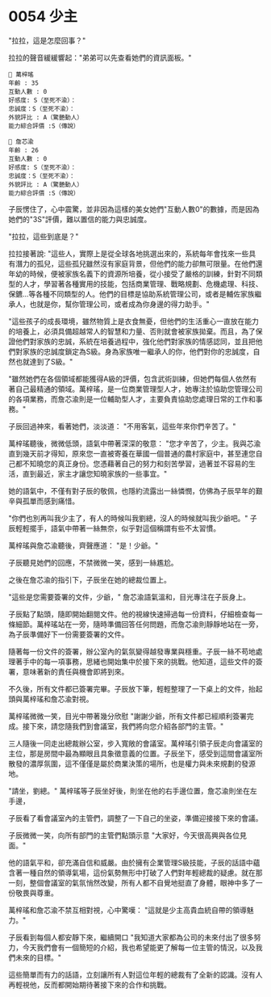 # 0054 少主

"拉拉，這是怎麼回事？"

拉拉的聲音緩緩響起："弟弟可以先查看她們的資訊面板。"

```
📰 萬梓瑤
年齡 : 35
互動人數 : 0
好感度: S（至死不渝）：
忠誠度：S（至死不渝）：
外貌評比 : A（驚艷動人）
能力綜合評價 :S（傳說）

```

```
📰 詹芯渝
年齡 : 26
互動人數 : 0
好感度: S（至死不渝）：
忠誠度：S（至死不渝）：
外貌評比 : A（驚艷動人）
能力綜合評價 :S（傳說）

```

子辰愣住了，心中震驚，並非因為這樣的美女她們"互動人數0"的數據，而是因為她們的"3S"評價，難以置信的能力與忠誠度。

"拉拉，這些到底是？"

拉拉接著說:
"這些人，實際上是從全球各地挑選出來的，系統每年會找來一些具有潛力的孤兒，這些孤兒雖然沒有家庭背景，但他們的能力卻無可限量。在他們還年幼的時候，便被家族名義下的資源所培養，從小接受了嚴格的訓練，針對不同類型的人才，學習著各種實用的技能，包括商業管理、戰略規劃、危機處理、科技、保鑣...等各種不同類型的人。他們的目標是協助系統管理公司，或者是輔佐家族繼承人，也就是你，幫你管理公司，或者成為你身邊的得力助手。"

"這些孩子的成長環境，雖然物質上是衣食無憂，但他們的生活重心一直放在能力的培養上，必須具備超越常人的智慧和力量、否則就會被家族拋棄。而且，為了保證他們對家族的忠誠，系統在培養過程中，強化他們對家族的情感認同，並且把他們對家族的忠誠度鎖定為S級。身為家族唯一繼承人的你，他們對你的忠誠度，自然也就達到了S級。"

"雖然她們在各個領域都能獲得A級的評價，包含武術訓練，但她們每個人依然有著自己最精通的領域。萬梓瑤，是一位商業管理型人才，她專注於協助您管理公司的各項業務，而詹芯渝則是一位輔助型人才，主要負責協助您處理日常的工作和事務。"

子辰回過神來，看著她們，淡淡道：
"不用客氣，這些年來你們辛苦了。"

萬梓瑤聽後，微微低頭，語氣中帶著深深的敬意：
"您才辛苦了，少主。我與芯渝直到幾天前才得知，原來您一直被寄養在華國一個普通的農村家庭中，甚至連您自己都不知曉您的真正身份。您憑藉著自己的努力和刻苦學習，過著並不容易的生活，直到最近，家主才讓您知曉家族的一些事宜。"

她的語氣中，不僅有對子辰的敬佩，也隱約流露出一絲憐憫，仿佛為子辰早年的艱辛與孤單而感到痛惜。

"你們也別再叫我少主了，有人的時候叫我劉總，沒人的時候就叫我少爺吧。"
子辰輕輕擺手，語氣中帶著一絲無奈，似乎對這個稱謂有些不太習慣。

萬梓瑤與詹芯渝聽後，齊聲應道：
"是！少爺。"

子辰聽見她們的回應，不禁微微一笑，感到一絲尷尬。

之後在詹芯渝的指引下，子辰坐在她的總裁位置上。

"這些是您需要簽署的文件，少爺，"
詹芯渝語氣溫和，目光專注在子辰身上。

子辰點了點頭，隨即開始翻閱文件。他的視線快速掃過每一份資料，仔細檢查每一條細節。萬梓瑤站在一旁，隨時準備回答任何問題，而詹芯渝則靜靜地站在一旁，為子辰準備好下一份需要簽署的文件。

隨著每一份文件的簽署，辦公室內的氣氛變得越發專業與穩重。子辰一絲不苟地處理著手中的每一項事務，思緒也開始集中於接下來的挑戰。他知道，這些文件的簽署，意味著新的責任與機會即將到來。

不久後，所有文件都已簽署完畢。子辰放下筆，輕輕整理了一下桌上的文件，抬起頭與萬梓瑤和詹芯渝對視。

萬梓瑤微微一笑，目光中帶著幾分欣慰
"謝謝少爺，所有文件都已經順利簽署完成。接下來，請您隨我們到會議室，我們將向您介紹各部門的主管。"

三人隨後一同走出總裁辦公室，步入寬敞的會議室。萬梓瑤引領子辰走向會議室的主位，那是房間中最為顯眼且具象徵意義的位置。子辰坐下，感受到這間會議室所散發的濃厚氛圍，這不僅僅是屬於商業決策的場所，也是權力與未來規劃的發源地。

"請坐，劉總。"
萬梓瑤等子辰坐好後，則坐在他的右手邊位置，詹芯渝則坐在左手邊，

子辰看了看會議室內的主管們，調整了一下自己的坐姿，準備迎接接下來的會議。

子辰微微一笑，向所有部門的主管們點頭示意
"大家好，今天很高興與各位見面。"

他的語氣平和，卻充滿自信和威嚴。由於擁有企業管理S級技能，子辰的話語中蘊含著一種自然的領導氣場，這份氣勢無形中打破了人們對年輕總裁的疑慮。就在那一刻，整個會議室的氣氛悄然改變，所有人都不自覺地挺直了身體，眼神中多了一份敬畏與尊重。

萬梓瑤和詹芯渝不禁互相對視，心中驚嘆：
"這就是少主高貴血統自帶的領導魅力。"

子辰看到每個人都安靜下來，繼續開口
"我知道大家都為公司的未來付出了很多努力，今天我們會有一個簡短的介紹，我也希望能更了解每一位主管的情況，以及我們未來的目標。"

這些簡單而有力的話語，立刻讓所有人對這位年輕的總裁有了全新的認識。沒有人再輕視他，反而都開始期待著接下來的合作和挑戰。